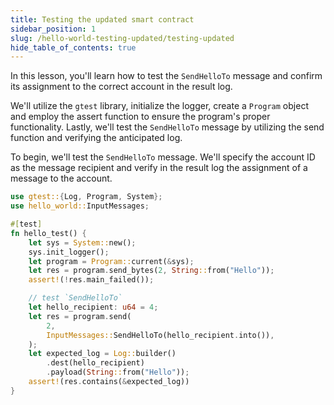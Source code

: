```yaml
---
title: Testing the updated smart contract
sidebar_position: 1
slug: /hello-world-testing-updated/testing-updated
hide_table_of_contents: true
---
```


In this lesson, you'll learn how to test the `SendHelloTo` message and confirm its assignment to the correct account in the result log.

We'll utilize the `gtest` library, initialize the logger, create a `Program` object and employ the assert function to ensure the program's proper functionality. Lastly, we'll test the `SendHelloTo` message by utilizing the send function and verifying the anticipated log.

To begin, we'll test the `SendHelloTo` message. We'll specify the account ID as the message recipient and verify in the result log the assignment of a message to the account.

```rust title="tests/hello_world_test.rs"
use gtest::{Log, Program, System};
use hello_world::InputMessages;

#[test]
fn hello_test() {
    let sys = System::new();
    sys.init_logger();
    let program = Program::current(&sys);
    let res = program.send_bytes(2, String::from("Hello"));
    assert!(!res.main_failed());

    // test `SendHelloTo`
    let hello_recipient: u64 = 4;
    let res = program.send(
        2,
        InputMessages::SendHelloTo(hello_recipient.into()),
    );
    let expected_log = Log::builder()
        .dest(hello_recipient)
        .payload(String::from("Hello"));
    assert!(res.contains(&expected_log))
}
```
